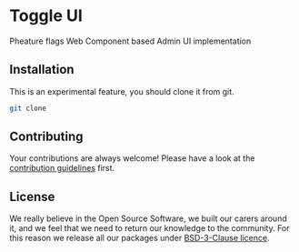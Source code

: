 # Toggle UI

Pheature flags Web Component based Admin UI implementation

## Installation

This is an experimental feature, you should clone it from git.

```bash
git clone 
```

## Contributing

Your contributions are always welcome! Please have a look at the [contribution guidelines](./CONTRIBUTING.md) first.

## License

We really believe in the Open Source Software, we built our carers around it, and we feel that we need to return our
knowledge to the community. For this reason we release all our packages under [BSD-3-Clause licence](./LICENSE.md). 

